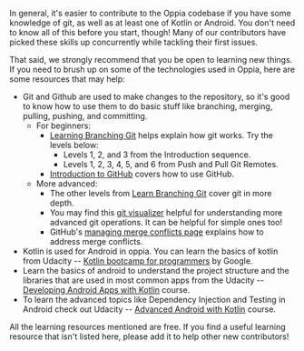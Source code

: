 In general, it's easier to contribute to the Oppia codebase if you have some knowledge of git, as well as at least one of Kotlin or Android. You don't need to know all of this before you start, though! Many of our contributors have picked these skills up concurrently while tackling their first issues.

That said, we strongly recommend that you be open to learning new things. If you need to brush up on some of the technologies used in Oppia, here are some resources that may help:

 - Git and Github are used to make changes to the repository, so it's good to know how to use them to do basic stuff like branching, merging, pulling, pushing, and committing.
    - For beginners:
      - [Learning Branching Git](https://learngitbranching.js.org/) helps explain how git works. Try the levels below:
        - Levels 1, 2, and 3 from the Introduction sequence.
        - Levels 1, 2, 3, 4, 5, and 6 from Push and Pull Git Remotes.
      - [Introduction to GitHub](https://lab.github.com/githubtraining/introduction-to-github) covers how to use GitHub.
    - More advanced:
      - The other levels from [Learn Branching Git](https://learngitbranching.js.org/) cover git in more depth.
      - You may find this [git visualizer](https://git-school.github.io/visualizing-git/) helpful for understanding more advanced git operations. It can be helpful for simple ones too!
      - GitHub's [managing merge conflicts page](https://lab.github.com/githubtraining/managing-merge-conflicts) explains how to address merge conflicts.
 - Kotlin is used for Android in oppia. You can learn the basics of kotlin from Udacity -- [Kotlin bootcamp for programmers](https://www.udacity.com/course/kotlin-bootcamp-for-programmers--ud9011) by Google.
 - Learn the basics of android to understand the project structure and the libraries that are used in most common apps from the Udacity -- [Developing Android Apps with Kotlin](https://www.udacity.com/course/developing-android-apps-with-kotlin--ud9012) course.
 - To learn the advanced topics like Dependency Injection and Testing in Android check out Udacity -- [Advanced Android with Kotlin](https://www.udacity.com/course/advanced-android-with-kotlin--ud940) course.


All the learning resources mentioned are free. If you find a useful learning resource that isn't listed here, please add it to help other new contributors!
